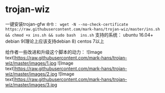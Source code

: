 ﻿# trojan-wiz
一键安装trojan-gfw
`
命令：
wget -N --no-check-certificate https://raw.githubusercontent.com/mark-hans/trojan-wiz/master/ins.sh && chmod +x ins.sh && sudo bash  ins.sh
`
支持的系统：
ubuntu 16.04+
debian 9(理论上应该支持debian 8)
centos 7以上

给作者一些改进和升级这个脚本的动力：
![Image text]https://raw.githubusercontent.com/mark-hans/trojan-wiz/master/images/1.jpg
![Image text]https://raw.githubusercontent.com/mark-hans/trojan-wiz/master/images/2.jpg
![Image text]https://raw.githubusercontent.com/mark-hans/trojan-wiz/master/images/3.jpg